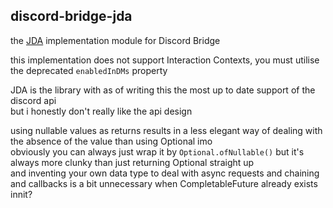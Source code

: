 ## discord-bridge-jda

the [JDA](https://jda.wiki/) implementation module for Discord Bridge

this implementation does not support Interaction Contexts, you must utilise the deprecated `enabledInDMs` property

JDA is the library with as of writing this the most up to date support of the discord api  
but i honestly don't really like the api design

using nullable values as returns results in a less elegant way of dealing with the absence of the value than using Optional imo  
obviously you can always just wrap it by `Optional.ofNullable()` but it's always more clunky than just returning Optional straight up  
and inventing your own data type to deal with async requests and chaining and callbacks is a bit unnecessary
when CompletableFuture already exists innit?


